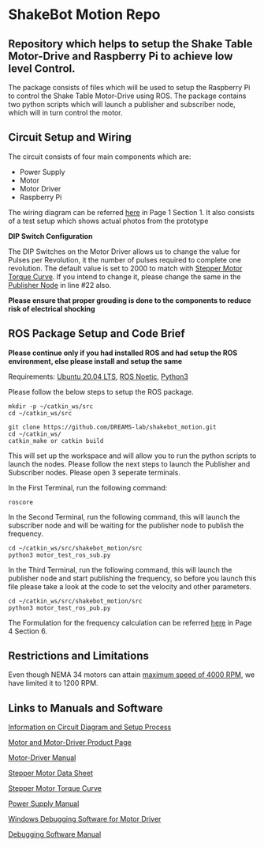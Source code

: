 # ShakeBot Motion Repo
## Repository which helps to setup the Shake Table Motor-Drive and Raspberry Pi to achieve low level Control.

The package consists of files which will be used to setup the Raspberry Pi to control the Shake Table Motor-Drive using ROS. The package contains two python scripts which will launch a publisher and subscriber node, which will in turn control the motor. 

## Circuit Setup and Wiring 

The circuit consists of four main components which are: 
- Power Supply
- Motor
- Motor Driver 
- Raspberry Pi

The wiring diagram can be referred [here](https://bit.ly/shake_table_control_doc) in Page 1 Section 1.
It also consists of a test setup which shows actual photos from the prototype

**DIP Switch Configuration**

The DIP Switches on the Motor Driver allows us to change the value for Pulses per Revolution, it the number of pulses required to complete one revolution. The default value is set to 2000 to match with [Stepper Motor Torque Curve](https://bit.ly/shake_table_torque_curve). If you intend to change it, please change the same in the [Publisher Node](https://github.com/DREAMS-lab/shakebot_motion/blob/master/src/motor_test_ros_pub.py) in line #22 also.

**Please ensure that proper grouding is done to the components to reduce risk of electrical shocking**

## ROS Package Setup and Code Brief

**Please continue only if you had installed ROS and had setup the ROS environment, else please install and setup the same**

Requirements: [Ubuntu 20.04 LTS](https://bit.ly/Ubuntu_Install), [ROS Noetic](https://bit.ly/ROS_Install), [Python3](https://bit.ly/Python3_Install)

Please follow the below steps to setup the ROS package. 

```
mkdir -p ~/catkin_ws/src
cd ~/catkin_ws/src

git clone https://github.com/DREAMS-lab/shakebot_motion.git
cd ~/catkin_ws/
catkin_make or catkin build
```
This will set up the workspace and will allow you to run the python scripts to launch the nodes. 
Please follow the next steps to launch the Publisher and Subscriber nodes. Please open 3 seperate terminals.

In the First Terminal, run the following command: 
```
roscore
```
In the Second Terminal, run the following command, this will launch the subscriber node and will be waiting for the publisher node to publish the frequency.
```
cd ~/catkin_ws/src/shakebot_motion/src
python3 motor_test_ros_sub.py
```
In the Third Terminal, run the following command, this will launch the publisher node and start publishing the frequency, so before you launch this file please take a look at the code to set the velocity and other parameters.
```
cd ~/catkin_ws/src/shakebot_motion/src 
python3 motor_test_ros_pub.py
```
The Formulation for the frequency calculation can be referred [here](https://bit.ly/shake_table_control_doc) in Page 4 Section 6.

## Restrictions and Limitations

Even though NEMA 34 motors can attain [maximum speed of 4000 RPM](https://bit.ly/motor_max_speed), we have limited it to 1200 RPM.

## Links to Manuals and Software

[Information on Circuit Diagram and Setup Process](https://bit.ly/shake_table_control_doc)

[Motor and Motor-Driver Product Page](https://bit.ly/shake_table_motor_driver)

[Motor-Driver Manual](https://bit.ly/shake_table_motor_driver_manual)

[Stepper Motor Data Sheet](https://bit.ly/shake_table_stepper_data_sheet)

[Stepper Motor Torque Curve](https://bit.ly/shake_table_torque_curve)

[Power Supply Manual](https://bit.ly/shake_table_power_supply_manual)

[Windows Debugging Software for Motor Driver](https://bit.ly/shake_table_windows_debug_software)

[Debugging Software Manual](https://bit.ly/shake_table_debugging_software_manual)
